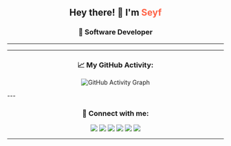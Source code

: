 <h2 align="center">Hey there! 👋 I'm <span style="color:#ff6347;">Seyf</span>  </h2>
<h3 align="center">🚀 Software Developer </h3>

---
 

---
<h3 align="center">📈 My GitHub Activity:</h3>
<p align="center">
  <img src="https://github-readme-activity-graph.vercel.app/graph?username=devSeyf&theme=dracula&hide_border=false" alt="GitHub Activity Graph" />
</p>
---
<h3 align="center">💬 Connect with me:</h3>
<p align="center">
  <a href="https://www.linkedin.com/feed/"><img src="https://img.shields.io/badge/LinkedIn-0077B5?style=for-the-badge&logo=linkedin&logoColor=white"/></a>
  <a href="https://x.com/home"><img src="https://img.shields.io/badge/Twitter-1DA1F2?style=for-the-badge&logo=twitter&logoColor=white"/></a>
  <a href="https://github.com/devSeyf"><img src="https://img.shields.io/badge/GitHub-181717?style=for-the-badge&logo=github&logoColor=white"/></a>
  <a href="https://www.facebook.com/profile.php?id=61570619048322"><img src="https://img.shields.io/badge/Facebook-1877F2?style=for-the-badge&logo=facebook&logoColor=white"/></a>
  <a href="https://t.me/daifzone"><img src="https://img.shields.io/badge/Telegram%20Channel-26A5E4?style=for-the-badge&logo=telegram&logoColor=white"/></a>
  <a href="https://www.goodreads.com/user/show/177529695-saif"><img src="https://img.shields.io/badge/Goodreads-372213?style=for-the-badge&logo=goodreads&logoColor=white"/></a>
</p>

---

